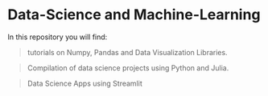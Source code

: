 # Data-Science and Machine-Learning

In this repository you will find:

> tutorials on Numpy, Pandas and Data Visualization Libraries.

> Compilation of data science projects using Python and Julia.

> Data Science Apps using Streamlit
